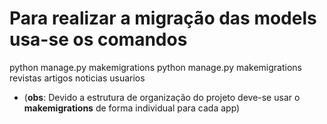 # Para realizar a migração das models usa-se os comandos

   python manage.py makemigrations
   python manage.py makemigrations revistas artigos noticias usuarios

- (**obs**: Devido a estrutura de organização do projeto deve-se usar o **makemigrations** de forma individual para cada app)